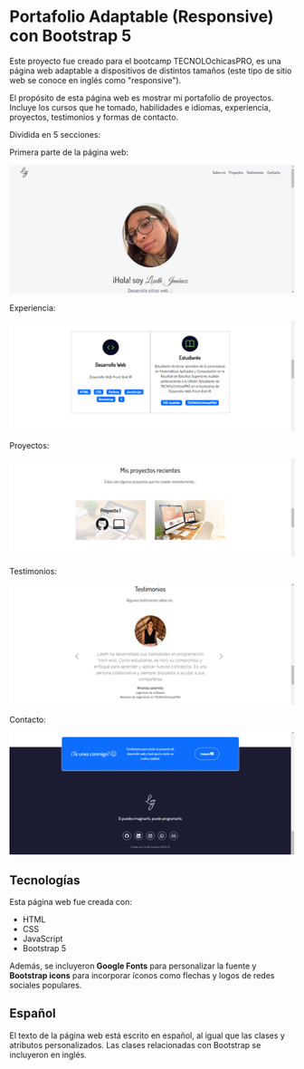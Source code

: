# Portafolio Adaptable (Responsive) con Bootstrap 5

Este proyecto fue creado para el bootcamp TECNOLOchicasPRO, es una página web adaptable a dispositivos de distintos tamaños (este tipo de sitio web se conoce en inglés como "responsive"). 

El propósito de esta página web es mostrar mi portafolio de proyectos. Incluye los cursos que he tomado, habilidades e idiomas, experiencia, proyectos, testimonios y formas de contacto. 

Dividida en 5 secciones:

Primera parte de la página web:

![Primera parte de la página web](imagenes/Primera-parte.png)

Experiencia:

![Experiencia](imagenes/Experiencia.png)

Proyectos:

![Proyectos](imagenes/Proyectos.png)

Testimonios:

![Testimonios](imagenes/Testimonios.png)

Contacto:

![Contacto](imagenes/Contactos.png)

## Tecnologías

Esta página web fue creada con:

* HTML
* CSS
* JavaScript 
* Bootstrap 5

Además, se incluyeron **Google Fonts** para personalizar la fuente y **Bootstrap icons** para incorporar íconos como flechas y logos de redes sociales populares. 

## Español

El texto de la página web está escrito en español, al igual que las clases y atributos personalizados. Las clases relacionadas con Bootstrap se incluyeron en inglés.




